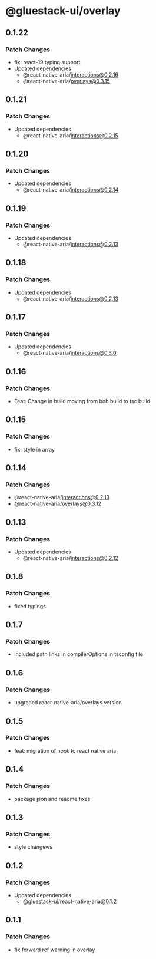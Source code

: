 # @gluestack-ui/overlay

## 0.1.22

### Patch Changes

- fix: react-19 typing support
- Updated dependencies
  - @react-native-aria/interactions@0.2.16
  - @react-native-aria/overlays@0.3.15

## 0.1.21

### Patch Changes

- Updated dependencies
  - @react-native-aria/interactions@0.2.15

## 0.1.20

### Patch Changes

- Updated dependencies
  - @react-native-aria/interactions@0.2.14

## 0.1.19

### Patch Changes

- Updated dependencies
  - @react-native-aria/interactions@0.2.13

## 0.1.18

### Patch Changes

- Updated dependencies
  - @react-native-aria/interactions@0.2.13

## 0.1.17

### Patch Changes

- Updated dependencies
  - @react-native-aria/interactions@0.3.0

## 0.1.16

### Patch Changes

- Feat: Change in build moving from bob build to tsc build

## 0.1.15

### Patch Changes

- fix: style in array

## 0.1.14

### Patch Changes

- @react-native-aria/interactions@0.2.13
- @react-native-aria/overlays@0.3.12

## 0.1.13

### Patch Changes

- Updated dependencies
  - @react-native-aria/interactions@0.2.12

## 0.1.8

### Patch Changes

- fixed typings

## 0.1.7

### Patch Changes

- included path links in compilerOptions in tsconfig file

## 0.1.6

### Patch Changes

- upgraded react-native-aria/overlays version

## 0.1.5

### Patch Changes

- feat: migration of hook to react native aria

## 0.1.4

### Patch Changes

- package json and readme fixes

## 0.1.3

### Patch Changes

- style changews

## 0.1.2

### Patch Changes

- Updated dependencies
  - @gluestack-ui/react-native-aria@0.1.2

## 0.1.1

### Patch Changes

- fix forward ref warning in overlay
